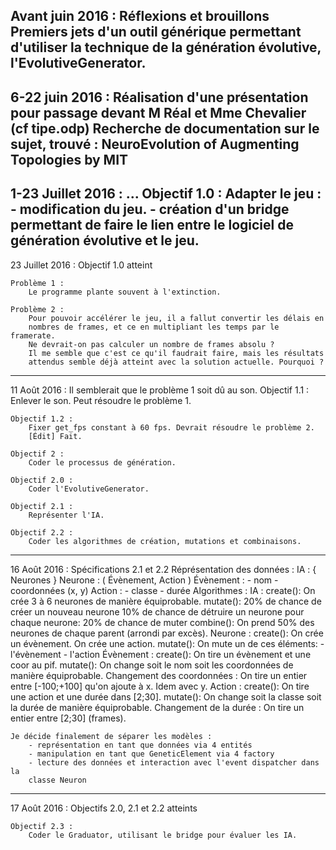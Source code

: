 Avant juin 2016 :
	Réflexions et brouillons
	Premiers jets d'un outil générique permettant d'utiliser la technique
	de la génération évolutive, l'EvolutiveGenerator.
------------------------------------------------------------------------------

6-22 juin 2016 :
	Réalisation d'une présentation pour passage devant M Réal et Mme Chevalier
	(cf tipe.odp)
	Recherche de documentation sur le sujet, trouvé :
		NeuroEvolution of Augmenting Topologies by MIT
------------------------------------------------------------------------------

1-23 Juillet 2016 :
	...
	Objectif 1.0 :
		Adapter le jeu :
			- modification du jeu.
			- création d'un bridge permettant de faire le lien entre le
			logiciel de génération évolutive et le jeu.
------------------------------------------------------------------------------

23 Juillet 2016 :
	Objectif 1.0 atteint

	Problème 1 :
		Le programme plante souvent à l'extinction.

	Problème 2 :
		Pour pouvoir accélérer le jeu, il a fallut convertir les délais en
		nombres de frames, et ce en multipliant les temps par le framerate.
		Ne devrait-on pas calculer un nombre de frames absolu ?
		Il me semble que c'est ce qu'il faudrait faire, mais les résultats
		attendus semble déjà atteint avec la solution actuelle. Pourquoi ?
------------------------------------------------------------------------------

11 Août 2016 :
	Il semblerait que le problème 1 soit dû au son.
	Objectif 1.1 :
		Enlever le son. Peut résoudre le problème 1.
	
	Objectif 1.2 :
		Fixer get_fps constant à 60 fps. Devrait résoudre le problème 2.
		[Édit] Fait.
		
	Objectif 2 :
		Coder le processus de génération.
	
	Objectif 2.0 :
		Coder l'EvolutiveGenerator.
	
	Objectif 2.1 :
		Représenter l'IA.
	
	Objectif 2.2 :
		Coder les algorithmes de création, mutations et combinaisons.
------------------------------------------------------------------------------

16 Août 2016 : Spécifications 2.1 et 2.2
	Réprésentation des données :
		IA :
			{ Neurones }
		Neurone :
			( Évènement, Action )
		Évènement :
			- nom
			- coordonnées (x, y)
		Action :
			- classe
			- durée
	Algorithmes :
		IA :
			create():
				On crée 3 à 6 neurones de manière équiprobable.
			mutate():
				20% de chance de créer un nouveau neurone
				10% de chance de détruire un neurone
				pour chaque neurone: 20% de chance de muter
			combine():
				On prend 50% des neurones de chaque parent (arrondi par excès).
		Neurone :
			create():
				On crée un évènement.
				On crée une action.
			mutate():
				On mute un de ces éléments:
					- l'évènement
					- l'action
		Évènement :
			create():
				On tire un évènement et une coor au pif.
			mutate():
				On change soit le nom soit les coordonnées de manière
				équiprobable.
				Changement des coordonnées :
					On tire un entier entre [-100;+100] qu'on ajoute à x.
					Idem avec y.
		Action :
			create():
				On tire une action et une durée dans [2;30].
			mutate():
				On change soit la classe soit la durée de manière équiprobable.
				Changement de la durée :
					On tire un entier entre [2;30] (frames).
		
	Je décide finalement de séparer les modèles :
		- représentation en tant que données via 4 entités
		- manipulation en tant que GeneticElement via 4 factory
		- lecture des données et interaction avec l'event dispatcher dans la
		classe Neuron
------------------------------------------------------------------------------

17 Août 2016 :
	Objectifs 2.0, 2.1 et 2.2 atteints
	
	Objectif 2.3 :
		Coder le Graduator, utilisant le bridge pour évaluer les IA.
